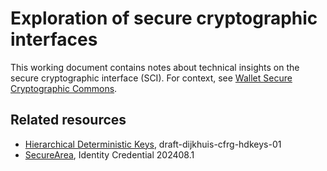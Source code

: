 # Exploration of secure cryptographic interfaces

This working document contains notes about technical insights on the secure cryptographic interface (SCI). For context, see [Wallet Secure Cryptographic Commons](../README.md).

## Related resources

- [Hierarchical Deterministic Keys](https://datatracker.ietf.org/doc/html/draft-dijkhuis-cfrg-hdkeys-01), draft-dijkhuis-cfrg-hdkeys-01
- [SecureArea](https://github.com/openwallet-foundation-labs/identity-credential/blob/b42a11648f3d3ddd1fb77286e9b39f35992d04cf/identity/src/commonMain/kotlin/com/android/identity/securearea/SecureArea.kt), Identity Credential 202408.1
